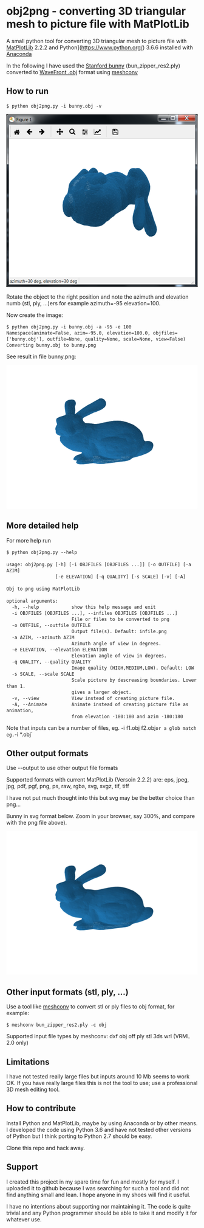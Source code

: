 # obj2png - converting 3D triangular mesh to picture file with MatPlotLib

A small python tool for converting 3D triangular mesh to picture file with [MatPlotLib](https://matplotlib.org) 2.2.2 and Python](https://www.python.org/) 3.6.6 installed with [Anaconda](https://anaconda.org/anaconda)

In the following I have used the [Stanford bunny](http://graphics.stanford.edu/data/3Dscanrep/) (bun_zipper_res2.ply) converted to [WaveFront .obj](https://en.wikipedia.org/wiki/Wavefront_.obj_file) format using [meshconv](http://www.patrickmin.com/meshconv/)

## How to run


```
$ python obj2png.py -i bunny.obj -v
```

<img src="./images/bunny_30_30_view.png" />

Rotate the object to the right position and note the azimuth and elevation numb (stl, ply, ...)ers for example azimuth=-95 elevation=100.

Now create the image:
```
$ python obj2png.py -i bunny.obj -a -95 -e 100
Namespace(animate=False, azim=-95.0, elevation=100.0, objfiles=['bunny.obj'], outfile=None, quality=None, scale=None, view=False)
Converting bunny.obj to bunny.png
```
See result in file bunny.png:

<img src="./images/bunny.png" />


## More detailed help
For more help run

```
$ python obj2png.py --help

usage: obj2png.py [-h] [-i OBJFILES [OBJFILES ...]] [-o OUTFILE] [-a AZIM]
                  [-e ELEVATION] [-q QUALITY] [-s SCALE] [-v] [-A]

Obj to png using MatPlotLib

optional arguments:
  -h, --help            show this help message and exit
  -i OBJFILES [OBJFILES ...], --infiles OBJFILES [OBJFILES ...]
                        File or files to be converted to png
  -o OUTFILE, --outfile OUTFILE
                        Output file(s). Default: infile.png
  -a AZIM, --azimuth AZIM
                        Azimuth angle of view in degrees.
  -e ELEVATION, --elevation ELEVATION
                        Elevation angle of view in degrees.
  -q QUALITY, --quality QUALITY
                        Image quality (HIGH,MEDIUM,LOW). Default: LOW
  -s SCALE, --scale SCALE
                        Scale picture by descreasing boundaries. Lower than 1.
                        gives a larger object.
  -v, --view            View instead of creating picture file.
  -A, --Animate         Animate instead of creating picture file as animation,
                        from elevation -180:180 and azim -180:180
```                      

Note that inputs can be a number of files, eg. -i f1.obj f2.obj` or a glob match eg. `-i *.obj`

## Other output formats

Use --output to use other output file formats

Supported formats with current MatPlotLib (Versoin 2.2.2) are: eps, jpeg, jpg, pdf, pgf, png, ps, raw, rgba, svg, svgz, tif, tiff

I have not put much thought into this but svg may be the better choice than png...

Bunny in svg format below. Zoom in your browser,  say 300%, and compare with the png file above).

<img src="./images/bunny.svg" />

## Other input formats (stl, ply, ...)

Use a tool like [meshconv](http://www.patrickmin.com/meshconv/) to convert stl or ply files to obj format, for example:
```
$ meshconv bun_zipper_res2.ply -c obj
```
Supported input file types by meshconv:  dxf obj off ply stl 3ds wrl (VRML 2.0 only)

## Limitations

I have not tested really large files but inputs around 10 Mb seems to work OK. If you have really large files this is not the tool to use; use a professional 3D mesh editing tool.

## How to contribute

Install Python and MatPlotLib, maybe by using Anaconda or by other means. I developed the code using Python 3.6 and have not tested other versions of Python but I think porting to Python 2.7 should be easy.

Clone this repo and hack away.

## Support

I created this project in my spare time for fun and mostly for myself. I uploaded it to github because I was searching for such a tool and did not find anything small and lean. I hope anyone in my shoes will find it useful.

I have no intentions about supporting nor maintaining it. The code is quite trivial and any Python programmer should be able to take it and modify it for whatever use.
